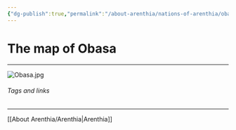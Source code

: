 ```yaml
---
{"dg-publish":true,"permalink":"/about-arenthia/nations-of-arenthia/obasa/","tags":["Arenthia","Obasa"]}
---
```


# The map of Obasa
---

![Obasa.jpg](/img/user/Images/Obasa.jpg)






###### Tags and links
---
[[About Arenthia/Arenthia\|Arenthia]]